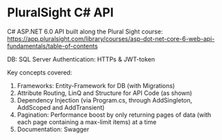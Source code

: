 # PluralSight C# API

C# ASP.NET 6.0 API built along the Plural Sight course: https://app.pluralsight.com/library/courses/asp-dot-net-core-6-web-api-fundamentals/table-of-contents

DB: SQL Server
Authentication: HTTPs & JWT-token

Key concepts covered:
1. Frameworks: Entity-Framework for DB (with Migrations)
2. Attribute Routing, LinQ and Structure for API Code (as shown)
3. Dependency Injection (via Program.cs, through AddSingleton, AddScoped and AddTransient) 
4. Pagination: Performance boost by only returning pages of data (with each page containing a max-limit items) at a time
6. Documentation: Swagger 